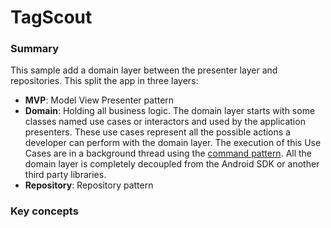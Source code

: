 # TagScout

### Summary

This sample add a domain layer between the presenter layer and repositories. This split the app in three layers:

* **MVP**: Model View Presenter pattern 
* **Domain**: Holding all business logic. The domain layer starts with some classes named use cases or interactors and used by the application presenters. These use cases represent all the possible actions a developer can perform with the domain layer. The execution of this Use Cases are in a background thread using the [command pattern](http://www.oodesign.com/command-pattern.html). All the domain layer is completely decoupled from the Android SDK or another third party libraries.
* **Repository**: Repository pattern   

### Key concepts
